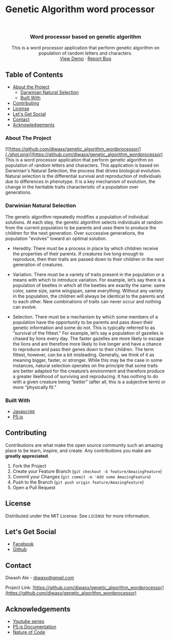 # Genetic Algorithm word processor
<br />
  <h3 align="center">Word processor based on genetic algorithm</h3>

  <p align="center">
    This is a word processor application that perform genetic algorithm on population of random letters and characters.
    <br />
    <a target="_blank" href="https://diwasx.github.io/genetic_algorithm/genetic_algorithm_wordprocessor/">View Demo</a>
    ·
    <a href="https://github.com/diwasx/genetic_algorithm_wordprocessor/issues">Report Bug</a>
  </p>
</p>



<!-- TABLE OF CONTENTS -->
## Table of Contents

* [About the Project](#about-the-project)
  * [Darwinian Natural Selection](#darwinian-natural-selection)
  * [Built With](#built-with)
* [Contributing](#contributing)
* [License](#license)
* [Let's Get Social](#lets-get-social)
* [Contact](#contact)
* [Acknowledgements](#acknowledgements)



<!-- ABOUT THE PROJECT -->
### About The Project

[![https://github.com/diwasx/genetic_algorithm_wordprocessor/](./shot.png)](https://github.com/diwasx/genetic_algorithm_wordprocessor)
This is a word processor application that perform genetic algorithm on population of random letters and characters. This application is based on Darwinian's Natural Selection, the process that drives biological evolution. Natural selection is the differential survival and reproduction of individuals due to differences in phenotype. It is a key mechanism of evolution, the change in the heritable traits characteristic of a population over generations. 

### Darwinian Natural Selection
The genetic algorithm repeatedly modifies a population of individual solutions. At each step, the genetic algorithm selects individuals at random from the current population to be parents and uses them to produce the children for the next generation. Over successive generations, the population "evolves" toward an optimal solution. 


* Heredity. There must be a process in place by which children receive the properties of their parents. If creatures live long enough to reproduce, then their traits are passed down to their children in the next generation of creatures.

* Variation. There must be a variety of traits present in the population or a means with which to introduce variation. For example, let’s say there is a population of beetles in which all the beetles are exactly the same: same color, same size, same wingspan, same everything. Without any variety in the population, the children will always be identical to the parents and to each other. New combinations of traits can never occur and nothing can evolve.

* Selection. There must be a mechanism by which some members of a population have the opportunity to be parents and pass down their genetic information and some do not. This is typically referred to as “survival of the fittest.” For example, let’s say a population of gazelles is chased by lions every day. The faster gazelles are more likely to escape the lions and are therefore more likely to live longer and have a chance to reproduce and pass their genes down to their children. The term fittest, however, can be a bit misleading. Generally, we think of it as meaning bigger, faster, or stronger. While this may be the case in some instances, natural selection operates on the principle that some traits are better adapted for the creature’s environment and therefore produce a greater likelihood of surviving and reproducing. It has nothing to do with a given creature being “better” (after all, this is a subjective term) or more “physically fit.” 

### Built With

* [Javascript](https://www.javascript.com/)
* [P5.js](https://p5js.org/)


<!-- CONTRIBUTING -->
## Contributing

Contributions are what make the open source community such an amazing place to be learn, inspire, and create. Any contributions you make are **greatly appreciated**.

1. Fork the Project
2. Create your Feature Branch (`git checkout -b feature/AmazingFeature`)
3. Commit your Changes (`git commit -m 'Add some AmazingFeature`)
4. Push to the Branch (`git push origin feature/AmazingFeature`)
5. Open a Pull Request



<!-- LICENSE -->
## License

Distributed under the MIT License. See `LICENSE` for more information.



<!-- LET'S GET SOCIAL -->
## Let's Get Social

* [Facebook](https://facebook.com/diwas.ale)
* [Github](https://github.com/diwasx)


<!-- CONTACT -->
## Contact

Diwash Ale - diwasx@gmail.com

Project Link: [https://github.com/diwasx/genetic_algorithm_wordprocessor](https://github.com/diwasx/genetic_algorithm_wordprocessor)


<!-- ACKNOWLEDGEMENTS -->
## Acknowledgements
* [Youtube series](https://www.youtube.com/playlist?list=PLRqwX-V7Uu6bw4n02JP28QDuUdNi3EXxJ)
* [P5.js Documentation](https://p5js.org/get-started/)
* [Nature of Code](https://natureofcode.com/book/chapter-9-the-evolution-of-code/)

